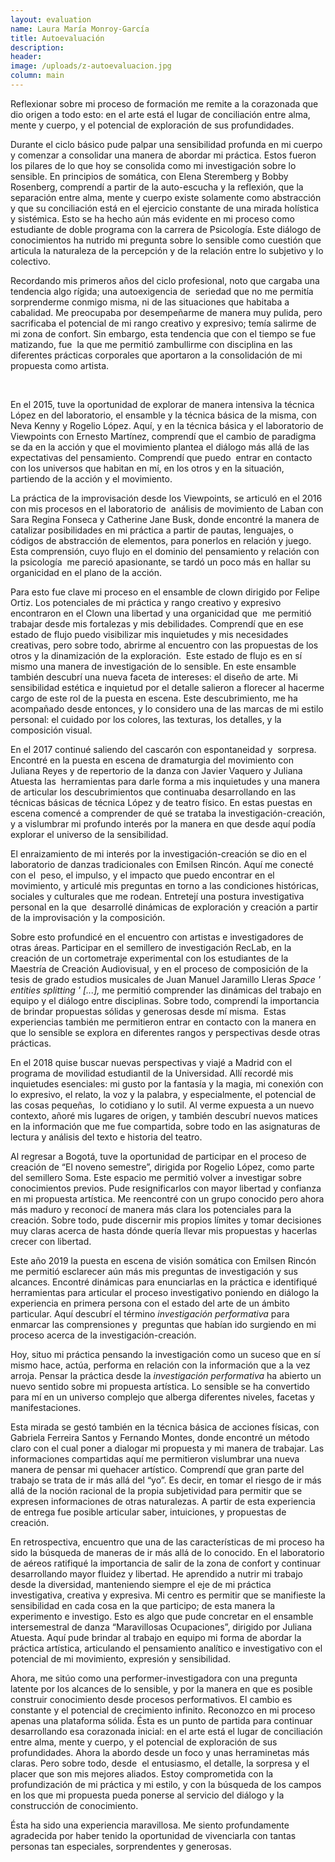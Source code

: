 ```yaml
---
layout: evaluation
name: Laura María Monroy-García
title: Autoevaluación
description:
header:
image: /uploads/z-autoevaluacion.jpg
column: main
---
```


Reflexionar sobre mi proceso de formaci&oacute;n me remite a la corazonada que dio origen a todo esto: en el arte est&aacute; el lugar de conciliaci&oacute;n entre alma, mente y cuerpo, y el potencial de exploraci&oacute;n de sus profundidades. &nbsp;&nbsp;

Durante el ciclo b&aacute;sico pude palpar una sensibilidad profunda en mi cuerpo y comenzar a consolidar una manera de abordar mi pr&aacute;ctica. Estos fueron los pilares de lo que hoy se consolida como mi investigaci&oacute;n sobre lo sensible. En principios de som&aacute;tica, con Elena Steremberg y Bobby Rosenberg, comprend&iacute; a partir de la auto-escucha y la reflexi&oacute;n, que la separaci&oacute;n entre alma, mente y cuerpo existe solamente como abstracci&oacute;n y que su conciliaci&oacute;n est&aacute; en el ejercicio constante de una mirada hol&iacute;stica y sist&eacute;mica. Esto se ha hecho a&uacute;n m&aacute;s evidente en mi proceso como estudiante de doble programa con la carrera de Psicolog&iacute;a. Este di&aacute;logo de conocimientos ha nutrido mi pregunta sobre lo sensible como cuesti&oacute;n que articula la naturaleza de la percepci&oacute;n y de la relaci&oacute;n entre lo subjetivo y lo colectivo.&nbsp;&nbsp;

Recordando mis primeros a&ntilde;os del ciclo profesional, noto que cargaba una tendencia algo r&iacute;gida; una autoexigencia de&nbsp; seriedad que no me permit&iacute;a sorprenderme conmigo misma, ni de las situaciones que habitaba a cabalidad. Me preocupaba por desempe&ntilde;arme de manera muy pulida, pero sacrificaba el potencial de mi rango creativo y expresivo; tem&iacute;a salirme de mi zona de confort. Sin embargo, esta tendencia que con el tiempo se fue matizando, fue&nbsp; la que me permiti&oacute; zambullirme con disciplina en las diferentes pr&aacute;cticas corporales que aportaron a la consolidaci&oacute;n de mi propuesta como artista.&nbsp;

&nbsp;

En el 2015, tuve la oportunidad de explorar de manera intensiva la t&eacute;cnica L&oacute;pez en del laboratorio, el ensamble y la t&eacute;cnica b&aacute;sica de la misma, con Neva Kenny y Rogelio L&oacute;pez. Aqu&iacute;, y en la t&eacute;cnica b&aacute;sica y el laboratorio de Viewpoints con Ernesto Mart&iacute;nez, comprend&iacute; que el cambio de paradigma se da en la acci&oacute;n y que el movimiento plantea el di&aacute;logo m&aacute;s all&aacute; de las expectativas del pensamiento. Comprend&iacute; que puedo&nbsp; entrar en contacto con los universos que habitan en m&iacute;, en los otros y en la situaci&oacute;n, partiendo de la acci&oacute;n y el movimiento.

La pr&aacute;ctica de la improvisaci&oacute;n desde los Viewpoints, se articul&oacute; en el 2016 con mis procesos en el laboratorio de&nbsp; an&aacute;lisis de movimiento de Laban con Sara Regina Fonseca y Catherine Jane Busk, donde encontr&eacute; la manera de catalizar posibilidades en mi pr&aacute;ctica a partir de pautas, lenguajes, o c&oacute;digos de abstracci&oacute;n de elementos, para ponerlos en relaci&oacute;n y juego. Esta comprensi&oacute;n, cuyo flujo en el dominio del pensamiento y relaci&oacute;n con la psicolog&iacute;a&nbsp; me pareci&oacute; apasionante, se tard&oacute; un poco m&aacute;s en hallar su organicidad en el plano de la acci&oacute;n.

Para esto fue clave mi proceso en el ensamble de clown dirigido por Felipe Ortiz. Los potenciales de mi pr&aacute;ctica y rango creativo y expresivo encontraron en el Clown una libertad y una organicidad que&nbsp; me permiti&oacute; trabajar desde mis fortalezas y mis debilidades. Comprend&iacute; que en ese estado de flujo puedo visibilizar mis inquietudes y mis necesidades creativas, pero sobre todo, abrirme al encuentro con las propuestas de los otros y la dinamizaci&oacute;n de la exploraci&oacute;n.&nbsp; Este estado de flujo es en s&iacute; mismo una manera de investigaci&oacute;n de lo sensible. En este ensamble tambi&eacute;n descubr&iacute; una nueva faceta de intereses: el dise&ntilde;o de arte. Mi sensibilidad est&eacute;tica e inquietud por el detalle salieron a florecer al hacerme cargo de este rol de la puesta en escena. Este descubrimiento, me ha acompa&ntilde;ado desde entonces, y lo considero una de las marcas de mi estilo personal: el cuidado por los colores, las texturas, los detalles, y la composici&oacute;n visual. &nbsp;&nbsp;&nbsp;

En el 2017 continu&eacute; saliendo del cascar&oacute;n con espontaneidad y&nbsp; sorpresa. Encontr&eacute; en la puesta en escena de dramaturgia del movimiento con Juliana Reyes y de repertorio de la danza con Javier Vaquero y Juliana Atuesta las&nbsp; herramientas para darle forma a mis inquietudes y una manera de articular los descubrimientos que continuaba desarrollando en las t&eacute;cnicas b&aacute;sicas de t&eacute;cnica L&oacute;pez y de teatro f&iacute;sico. En estas puestas en escena comenc&eacute; a comprender de qu&eacute; se trataba la investigaci&oacute;n-creaci&oacute;n, y a vislumbrar mi profundo inter&eacute;s por la manera en que desde aqu&iacute; pod&iacute;a explorar el universo de la sensibilidad.&nbsp;

El enraizamiento de mi inter&eacute;s por la investigaci&oacute;n-creaci&oacute;n se dio en el laboratorio de danzas tradicionales con Emilsen Rinc&oacute;n. Aqu&iacute; me conect&eacute; con el&nbsp; peso, el impulso, y el impacto que puedo encontrar en el movimiento, y articul&eacute; mis preguntas en torno a las condiciones hist&oacute;ricas, sociales y culturales que me rodean. Entretej&iacute; una postura investigativa personal en la que&nbsp; desarroll&eacute; din&aacute;micas de exploraci&oacute;n y creaci&oacute;n a partir de la improvisaci&oacute;n y la composici&oacute;n.

Sobre esto profundic&eacute; en el encuentro con artistas e investigadores de otras &aacute;reas. Participar en el semillero de investigaci&oacute;n RecLab, en la creaci&oacute;n de un cortometraje experimental con los estudiantes de la Maestr&iacute;a de Creaci&oacute;n Audiovisual, y en el proceso de composici&oacute;n de la tesis de grado estudios musicales de Juan Manuel Jaramillo Lleras *Space ' entities splitting ' \[...\],* me permiti&oacute; comprender las din&aacute;micas del trabajo en equipo y el di&aacute;logo entre disciplinas. Sobre todo, comprend&iacute; la importancia de brindar propuestas s&oacute;lidas y generosas desde m&iacute; misma.&nbsp; Estas experiencias tambi&eacute;n me permitieron entrar en contacto con la manera en que lo sensible se explora en diferentes rangos y perspectivas desde otras pr&aacute;cticas.&nbsp;

En el 2018 quise buscar nuevas perspectivas y viaj&eacute; a Madrid con el programa de movilidad estudiantil de la Universidad. All&iacute; record&eacute; mis inquietudes esenciales: mi gusto por la fantas&iacute;a y la magia, mi conexi&oacute;n con lo expresivo, el relato, la voz y la palabra, y especialmente, el potencial de las cosas peque&ntilde;as,&nbsp; lo cotidiano y lo sutil. Al verme expuesta a un nuevo contexto, a&ntilde;or&eacute; mis lugares de origen, y tambi&eacute;n descubr&iacute; nuevos matices en la informaci&oacute;n que me fue compartida, sobre todo en las asignaturas de lectura y an&aacute;lisis del texto e historia del teatro.

Al regresar a Bogot&aacute;, tuve la oportunidad de participar en el proceso de creaci&oacute;n de “El noveno semestre”, dirigida por Rogelio L&oacute;pez, como parte del semillero Soma. Este espacio me permiti&oacute; volver a investigar sobre conocimientos previos. Pude resignificarlos con mayor libertad y confianza en mi propuesta art&iacute;stica. Me reencontr&eacute; con un grupo conocido pero ahora m&aacute;s maduro y reconoc&iacute; de manera m&aacute;s clara los potenciales para la creaci&oacute;n. Sobre todo, pude discernir mis propios l&iacute;mites y tomar decisiones muy claras acerca de hasta d&oacute;nde quer&iacute;a llevar mis propuestas y hacerlas crecer con libertad.

Este a&ntilde;o 2019 la puesta en escena de visi&oacute;n som&aacute;tica con Emilsen Rinc&oacute;n me permiti&oacute; esclarecer a&uacute;n m&aacute;s mis preguntas de investigaci&oacute;n y sus alcances. Encontr&eacute; din&aacute;micas para enunciarlas en la pr&aacute;ctica e identifiqu&eacute; herramientas para articular el proceso investigativo poniendo en di&aacute;logo la experiencia en primera persona con el estado del arte de un &aacute;mbito particular. Aqu&iacute; descubr&iacute; el t&eacute;rmino *investigaci&oacute;n performativa* para enmarcar las comprensiones y &nbsp;preguntas que hab&iacute;an ido surgiendo en mi proceso acerca de la investigaci&oacute;n-creaci&oacute;n.&nbsp;

Hoy, situo mi pr&aacute;ctica pensando la investigaci&oacute;n como un suceso que en s&iacute; mismo hace, act&uacute;a, performa en relaci&oacute;n con la informaci&oacute;n que a la vez arroja. Pensar la pr&aacute;ctica desde la *investigaci&oacute;n performativa* ha abierto un&nbsp; nuevo sentido sobre mi propuesta art&iacute;stica. Lo sensible se ha convertido para m&iacute; en un universo complejo que alberga diferentes niveles, facetas y manifestaciones.&nbsp;

Esta mirada se gest&oacute; tambi&eacute;n en la t&eacute;cnica b&aacute;sica de acciones f&iacute;sicas, con Gabriela Ferreira Santos y Fernando Montes, donde encontr&eacute; un m&eacute;todo claro con el cual poner a dialogar mi propuesta y mi manera de trabajar. Las informaciones compartidas aqu&iacute; me permitieron vislumbrar una nueva manera de pensar mi quehacer art&iacute;stico. Comprend&iacute; que gran parte del trabajo se trata de ir m&aacute;s all&aacute; del “yo”. Es decir, en tomar el riesgo de ir m&aacute;s all&aacute; de la noci&oacute;n racional de la propia subjetividad para permitir que se expresen informaciones de otras naturalezas. A partir de esta experiencia de entrega fue posible articular saber, intuiciones, y propuestas de creaci&oacute;n.&nbsp;

En retrospectiva, encuentro que una de las caracter&iacute;sticas de mi proceso ha sido la b&uacute;squeda de maneras de ir m&aacute;s all&aacute; de lo conocido. En el laboratorio de a&eacute;reos ratifiqu&eacute; la importancia de salir de la zona de confort y continuar desarrollando mayor fluidez y libertad. He aprendido a nutrir mi trabajo desde la diversidad, manteniendo siempre el eje de mi pr&aacute;ctica investigativa, creativa y expresiva. Mi centro es permitir que se manifieste la sensibilidad en cada cosa en la que participo; de esta manera la experimento e investigo. Esto es algo que pude concretar en el ensamble intersemestral de danza “Maravillosas Ocupaciones”, dirigido por Juliana Atuesta. Aqu&iacute; pude brindar al trabajo en equipo mi forma de abordar la pr&aacute;ctica art&iacute;stica, articulando el pensamiento anal&iacute;tico e investigativo con el potencial de mi movimiento, expresi&oacute;n y sensibilidad.&nbsp;

Ahora, me sit&uacute;o como una performer-investigadora con una pregunta latente por los alcances de lo sensible, y por la manera en que es posible construir conocimiento desde procesos performativos. El cambio es constante y el potencial de crecimiento infinito. Reconozco en mi proceso apenas una plataforma s&oacute;lida. &Eacute;sta es un punto de partida para continuar desarrollando esa corazonada inicial: en el arte est&aacute; el lugar de conciliaci&oacute;n entre alma, mente y cuerpo, y el potencial de exploraci&oacute;n de sus profundidades. Ahora la abordo desde un foco y unas herraminetas m&aacute;s claras. Pero sobre todo, desde&nbsp; el entusiasmo, el detalle, la sorpresa y el placer que son mis mejores aliados. Estoy comprometida con la profundizaci&oacute;n de mi pr&aacute;ctica y mi estilo, y con la b&uacute;squeda de los campos en los que mi propuesta pueda ponerse al servicio del di&aacute;logo y la construcci&oacute;n de conocimiento.&nbsp;

&Eacute;sta ha sido una experiencia maravillosa. Me siento profundamente agradecida por haber tenido la oportunidad de vivenciarla con tantas personas tan especiales, sorprendentes y generosas.